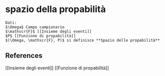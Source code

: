 # spazio della propabilità
```ad-def
Dati:
$\Omega$ Campo campionario
$\mathscr{F}$ [[Insieme degli eventi]]
$P$ [[Funzione di propabilità]]
$(\Omega, \mathscr{F}, P)$ si definisce **Spazio delle propabilità**
```


## References
[[Insieme degli eventi]]
[[Funzione di propabilità]]